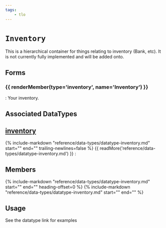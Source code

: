 ```yaml
---
tags:
    - tlo
---
```

# `Inventory`

<!--tlo-desc-start-->
This is a hierarchical container for things relating to inventory (Bank, etc).  It is not currently fully implemented and will be added onto.
<!--tlo-desc-end-->
## Forms
<!--tlo-forms-start-->
### {{ renderMember(type='inventory', name='Inventory') }}

:   Your inventory.
<!--tlo-forms-end-->

## Associated DataTypes

## [inventory](../data-types/datatype-inventory.md)
{%
  include-markdown "reference/data-types/datatype-inventory.md"
  start="<!--dt-desc-start-->"
  end="<!--dt-desc-end-->"
  trailing-newlines=false
%} {{ readMore('reference/data-types/datatype-inventory.md') }}
:    <h2>Members</h2>
    {%
    include-markdown "reference/data-types/datatype-inventory.md"
    start="<!--dt-members-start-->"
    end="<!--dt-members-end-->"
    heading-offset=0
    %}
    {%
    include-markdown "reference/data-types/datatype-inventory.md"
    start="<!--dt-linkrefs-start-->"
    end="<!--dt-linkrefs-end-->"
    %}

## Usage

See the datatype link for examples

<!--tlo-linkrefs-start-->
[inventory]: ../data-types/datatype-inventory.md
<!--tlo-linkrefs-end-->
